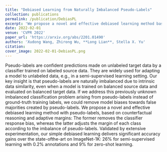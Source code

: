 ```yaml
---
title: "Debiased Learning from Naturally Imbalanced Pseudo-Labels"
collection: publications
permalink: /publication/DebiasPL
excerpt: 'We propose a novel and effective debiased learning method based on counterfactual reasoning and adaptive margins to deal with the undesired effect from naturally imbalanced pseudo-labels.'
date: 2022-02-01
venue: 'CVPR 2022'
paper_url: 'https://arxiv.org/abs/2201.01490'
authors: 'Xudong Wang, Zhirong Wu, **Long Lian**, Stella X. Yu'
citation:
cover_image: 2022-02-01-DebiasPL.png
---
```

Pseudo-labels are confident predictions made on unlabeled target data by a classifier trained on labeled source data. They are widely used for adapting a model to unlabeled data, e.g., in a semi-supervised learning setting. Our key insight is that pseudo-labels are naturally imbalanced due to intrinsic data similarity, even when a model is trained on balanced source data and evaluated on balanced target data. If we address this previously unknown imbalanced classification problem arising from pseudo-labels instead of ground-truth training labels, we could remove model biases towards false majorities created by pseudo-labels. We propose a novel and effective debiased learning method with pseudo-labels, based on counterfactual reasoning and adaptive margins: The former removes the classifier response bias, whereas the latter adjusts the margin of each class according to the imbalance of pseudo-labels. Validated by extensive experimentation, our simple debiased learning delivers significant accuracy gains over the state-ofthe-art on ImageNet-1K: 26% for semi-supervised learning with 0.2% annotations and 9% for zero-shot learning.

